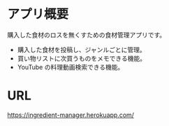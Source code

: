 # アプリ概要

購入した食材のロスを無くすための食材管理アプリです。

- 購入した食材を投稿し、ジャンルごとに管理。
- 買い物リストに次買うものをメモできる機能。
- YouTube の料理動画検索できる機能。

# URL

https://ingredient-manager.herokuapp.com/
